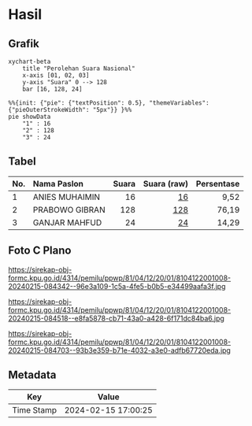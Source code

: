 # Hasil

## Grafik

```mermaid
xychart-beta
    title "Perolehan Suara Nasional"
    x-axis [01, 02, 03]
    y-axis "Suara" 0 --> 128
    bar [16, 128, 24]
```

```mermaid
%%{init: {"pie": {"textPosition": 0.5}, "themeVariables": {"pieOuterStrokeWidth": "5px"}} }%%
pie showData
    "1" : 16
    "2" : 128
    "3" : 24
```

## Tabel

| No. | Nama Paslon    | Suara | Suara (raw) | Persentase |
|:--- |:-------------- | -----:| -----------:| ----------:|
| 1   | ANIES MUHAIMIN | 16    | [16][p-1]   | 9,52       |
| 2   | PRABOWO GIBRAN | 128   | [128][p-2]  | 76,19      |
| 3   | GANJAR MAHFUD  | 24    | [24][p-3]   | 14,29      |


[p-1]: https://github.com/gigit-pemilu/pemilu-2024/blob/main/pilpres/hitung-suara/sub/81-maluku/sub/04-buru/sub/12-waelata/sub/2001-waelo/sub/008-tps/sub/paslon-1.txt
[p-2]: https://github.com/gigit-pemilu/pemilu-2024/blob/main/pilpres/hitung-suara/sub/81-maluku/sub/04-buru/sub/12-waelata/sub/2001-waelo/sub/008-tps/sub/paslon-2.txt
[p-3]: https://github.com/gigit-pemilu/pemilu-2024/blob/main/pilpres/hitung-suara/sub/81-maluku/sub/04-buru/sub/12-waelata/sub/2001-waelo/sub/008-tps/sub/paslon-3.txt

## Foto C Plano

https://sirekap-obj-formc.kpu.go.id/4314/pemilu/ppwp/81/04/12/20/01/8104122001008-20240215-084342--96e3a109-1c5a-4fe5-b0b5-e34499aafa3f.jpg

https://sirekap-obj-formc.kpu.go.id/4314/pemilu/ppwp/81/04/12/20/01/8104122001008-20240215-084518--e8fa5878-cb71-43a0-a428-6f171dc84ba6.jpg

https://sirekap-obj-formc.kpu.go.id/4314/pemilu/ppwp/81/04/12/20/01/8104122001008-20240215-084703--93b3e359-b71e-4032-a3e0-adfb67720eda.jpg


## Metadata

| Key        | Value               |
| ---------- | ------------------- |
| Time Stamp | 2024-02-15 17:00:25 |



